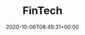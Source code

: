 ---
title: "FinTech"
description: "Domain Knowledge - Information for modern FinTech."
lead: "Domain Knowledge - Information for modern FinTech."
date: 2020-10-06T08:49:31+00:00
lastmod: 2020-10-06T08:49:31+00:00
draft: false
images: []
menu:
  doks:
    parent: "domain-knowledge"
weight: 630
toc: true
---